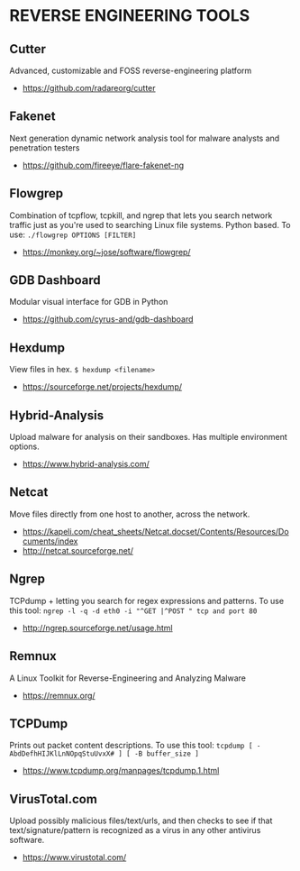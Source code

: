 # REVERSE ENGINEERING TOOLS

## Cutter 
Advanced, customizable and FOSS reverse-engineering platform
- https://github.com/radareorg/cutter

## Fakenet
Next generation dynamic network analysis tool for malware analysts and penetration testers
- https://github.com/fireeye/flare-fakenet-ng

## Flowgrep
Combination of tcpflow, tcpkill, and ngrep that lets you search network traffic just as you're used to searching Linux file systems. Python based. To use: ```./flowgrep OPTIONS [FILTER]```
- https://monkey.org/~jose/software/flowgrep/

## GDB Dashboard
Modular visual interface for GDB in Python
- https://github.com/cyrus-and/gdb-dashboard

## Hexdump
View files in hex. ```$ hexdump <filename>```
- https://sourceforge.net/projects/hexdump/

## Hybrid-Analysis
Upload malware for analysis on their sandboxes. Has multiple environment options.
- https://www.hybrid-analysis.com/

## Netcat
Move files directly from one host to another, across the network. 
- https://kapeli.com/cheat_sheets/Netcat.docset/Contents/Resources/Documents/index 
- http://netcat.sourceforge.net/

## Ngrep
TCPdump + letting you search for regex expressions and patterns. To use this tool: ```ngrep -l -q -d eth0 -i "^GET |^POST " tcp and port 80```
- http://ngrep.sourceforge.net/usage.html

## Remnux
A Linux Toolkit for Reverse-Engineering and Analyzing Malware
- https://remnux.org/

## TCPDump
Prints out packet content descriptions. To use this tool: ```tcpdump [ -AbdDefhHIJKlLnNOpqStuUvxX# ] [ -B buffer_size ]``` 
- https://www.tcpdump.org/manpages/tcpdump.1.html

## VirusTotal.com
Upload possibly malicious files/text/urls, and then checks to see if that text/signature/pattern is recognized as a virus in any other antivirus software.
- https://www.virustotal.com/
